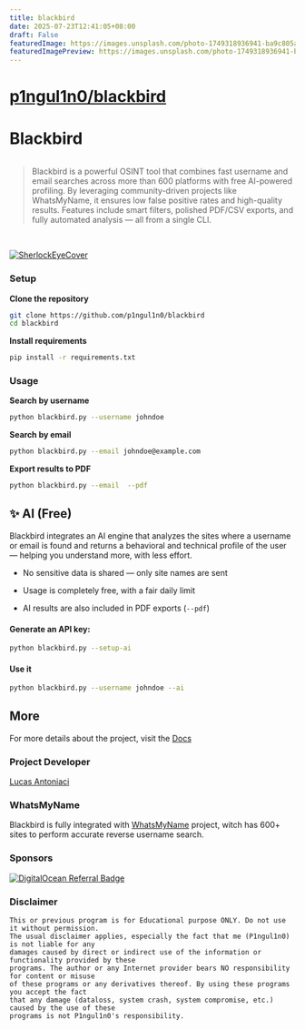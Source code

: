 ```yaml
---
title: blackbird
date: 2025-07-23T12:41:05+08:00
draft: False
featuredImage: https://images.unsplash.com/photo-1749318936941-ba9c805ad1fc?ixid=M3w0NjAwMjJ8MHwxfHJhbmRvbXx8fHx8fHx8fDE3NTMyNDU1OTh8&ixlib=rb-4.1.0
featuredImagePreview: https://images.unsplash.com/photo-1749318936941-ba9c805ad1fc?ixid=M3w0NjAwMjJ8MHwxfHJhbmRvbXx8fHx8fHx8fDE3NTMyNDU1OTh8&ixlib=rb-4.1.0
---
```


# [p1ngul1n0/blackbird](https://github.com/p1ngul1n0/blackbird)

# Blackbird

<figure><img src="./docs/.gitbook/assets/ai-demo.png" alt=""><figcaption></figcaption></figure>

> Blackbird is a powerful OSINT tool that combines fast username and email searches across more than 600 platforms with free AI-powered profiling. By leveraging community-driven projects like WhatsMyName, it ensures low false positive rates and high-quality results. Features include smart filters, polished PDF/CSV exports, and fully automated analysis — all from a single CLI.
<br>

[![SherlockEyeCover](./docs/.gitbook/assets/sherlockeye_cover.jpg)](https://cutt.ly/frtVNzQQ)

### Setup

**Clone the repository**

```bash
git clone https://github.com/p1ngul1n0/blackbird
cd blackbird
```

**Install requirements**

```bash
pip install -r requirements.txt
```

### Usage

**Search by username**

```bash
python blackbird.py --username johndoe
```

**Search by email**

```bash
python blackbird.py --email johndoe@example.com 
```

**Export results to PDF**

```bash
python blackbird.py --email  --pdf
```

##  ✨ AI (Free)
Blackbird integrates an AI engine that analyzes the sites where a username or email is found and returns a behavioral and technical profile of the user — helping you understand more, with less effort.

- No sensitive data is shared — only site names are sent

- Usage is completely free, with a fair daily limit

- AI results are also included in PDF exports (```--pdf```)
#### Generate an API key:
```bash
python blackbird.py --setup-ai
```
#### Use it
```bash
python blackbird.py --username johndoe --ai
```

## More
For more details about the project, visit the <a href="https://p1ngul1n0.gitbook.io/blackbird/">Docs</a>

### Project Developer

[Lucas Antoniaci](https://www.linkedin.com/in/lucas-antoniaci/)

### WhatsMyName

Blackbird is fully integrated with [WhatsMyName](https://github.com/WebBreacher/WhatsMyName) project, witch has 600+ sites to perform accurate reverse username search.

### Sponsors

[![DigitalOcean Referral Badge](https://web-platforms.sfo2.cdn.digitaloceanspaces.com/WWW/Badge%203.svg)](https://www.digitalocean.com/?refcode=eae02be1dd10&utm_campaign=Referral_Invite&utm_medium=Referral_Program&utm_source=badge)

### Disclaimer

```
This or previous program is for Educational purpose ONLY. Do not use it without permission. 
The usual disclaimer applies, especially the fact that me (P1ngul1n0) is not liable for any 
damages caused by direct or indirect use of the information or functionality provided by these 
programs. The author or any Internet provider bears NO responsibility for content or misuse 
of these programs or any derivatives thereof. By using these programs you accept the fact 
that any damage (dataloss, system crash, system compromise, etc.) caused by the use of these 
programs is not P1ngul1n0's responsibility.
```
